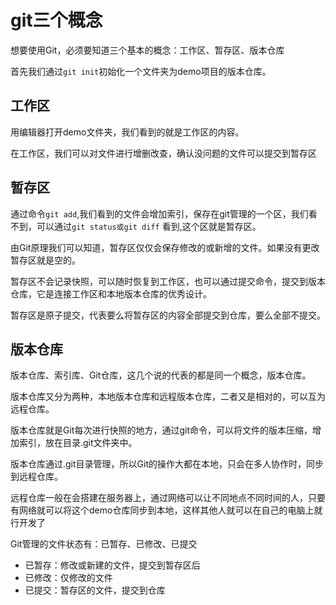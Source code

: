 # git三个概念

想要使用Git，必须要知道三个基本的概念：工作区、暂存区、版本仓库

首先我们通过`git init`初始化一个文件夹为demo项目的版本仓库。

## 工作区

用编辑器打开demo文件夹，我们看到的就是工作区的内容。

在工作区，我们可以对文件进行增删改查，确认没问题的文件可以提交到暂存区

## 暂存区

通过命令`git add`,我们看到的文件会增加索引，保存在git管理的一个区，我们看不到，可以通过`git status或git diff` 看到,这个区就是暂存区。

由Git原理我们可以知道，暂存区仅仅会保存修改的或新增的文件。如果没有更改暂存区就是空的。

暂存区不会记录快照，可以随时恢复到工作区，也可以通过提交命令，提交到版本仓库，它是连接工作区和本地版本仓库的优秀设计。

暂存区是原子提交，代表要么将暂存区的内容全部提交到仓库，要么全部不提交。

## 版本仓库

版本仓库、索引库、Git仓库，这几个说的代表的都是同一个概念，版本仓库。

版本仓库又分为两种，本地版本仓库和远程版本仓库，二者又是相对的，可以互为远程仓库。

版本仓库就是Git每次进行快照的地方，通过git命令，可以将文件的版本压缩，增加索引，放在目录.git文件夹中。

版本仓库通过.git目录管理，所以Git的操作大都在本地，只会在多人协作时，同步到远程仓库。

远程仓库一般在会搭建在服务器上，通过网络可以让不同地点不同时间的人，只要有网络就可以将这个demo仓库同步到本地，这样其他人就可以在自己的电脑上就行开发了


Git管理的文件状态有：已暂存、已修改、已提交

- 已暂存：修改或新建的文件，提交到暂存区后
- 已修改：仅修改的文件
- 已提交：暂存区的文件，提交到仓库


